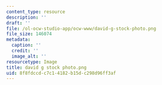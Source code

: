 ```yaml
---
content_type: resource
description: ''
draft: ''
file: /ol-ocw-studio-app/ocw-www/david-g-stock-photo.png
file_size: 146074
metadata:
  caption: ''
  credit: ''
  image_alt: ''
resourcetype: Image
title: david g stock photo.png
uid: 8f8fdccd-c7c1-4182-b15d-c298d96ff3af
---
```

